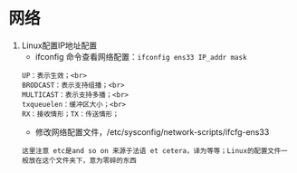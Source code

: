 # 网络
1. Linux配置IP地址配置
    * ifconfig 命令查看网络配置：`ifconfig ens33 IP_addr mask `
    ```
    UP：表示生效；<br>
    BRODCAST：表示支持组播；<br>
    MULTICAST：表示支持多播；<br>
    txqueuelen：缓冲区大小；<br>
    RX：接收情形；TX：传送情形；
    ```
    * 修改网络配置文件，/etc/sysconfig/network-scripts/ifcfg-ens33
    ```
    这里注意 etc是and so on 来源于法语 et cetera，译为等等；Linux的配置文件一般放在这个文件夹下，意为零碎的东西
    ```
